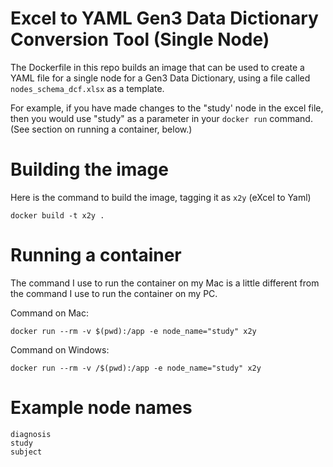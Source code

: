 # Excel to YAML Gen3 Data Dictionary Conversion Tool (Single Node)

The Dockerfile in this repo builds an image that can be used to create a YAML file for a single node for a Gen3 Data Dictionary, using a file called `nodes_schema_dcf.xlsx` as a template.

For example, if you have made changes to the "study' node in the excel file, then you would use "study" as a parameter in your `docker run` command. (See section on running a container, below.)

# Building the image

Here is the command to build the image, tagging it as `x2y` (eXcel to Yaml)

```
docker build -t x2y .
```

# Running a container

The command I use to run the container on my Mac is a little different from the command I use to run the container on my PC.

Command on Mac:

```
docker run --rm -v $(pwd):/app -e node_name="study" x2y
```

Command on Windows:

```
docker run --rm -v /$(pwd):/app -e node_name="study" x2y
```

# Example node names

```
diagnosis
study
subject
```
